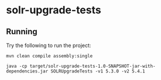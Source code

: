 # solr-upgrade-tests
Running
-------
Try the following to run the project:

    mvn clean compile assembly:single

    java -cp target/solr-upgrade-tests-1.0-SNAPSHOT-jar-with-dependencies.jar SOLRUpgradeTests -v1 5.3.0 -v2 5.4.1


